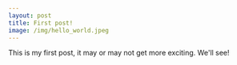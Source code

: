```yaml
---
layout: post
title: First post!
image: /img/hello_world.jpeg
---
```


This is my first post, it may or may not get more exciting. We'll see!
